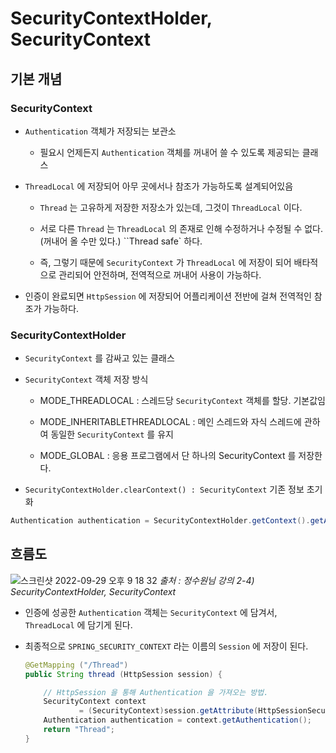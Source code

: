 # SecurityContextHolder, SecurityContext

## 기본 개념

### SecurityContext

- ``Authentication`` 객체가 저장되는 보관소

    - 필요시 언제든지 ``Authentication`` 객체를 꺼내어 쓸 수 있도록 제공되는 클래스

- ``ThreadLocal`` 에 저장되어 아무 곳에서나 참조가 가능하도록 설계되어있음

    - ``Thread`` 는 고유하게 저장한 저장소가 있는데, 그것이 ``ThreadLocal`` 이다.
    
    - 서로 다른 ``Thread`` 는 ``ThreadLocal`` 의 존재로 인해 수정하거나 수정될 수 없다. (꺼내어 올 수만 있다.) ``Thread safe` 하다. 

    - 즉, 그렇기 때문에 ``SecurityContext`` 가 ``ThreadLocal`` 에 저장이 되어 배타적으로 관리되어 안전하며, 전역적으로 꺼내어 사용이 가능하다.

- 인증이 완료되면 ``HttpSession`` 에 저장되어 어플리케이션 전반에 걸쳐 전역적인 참조가 가능하다.


### SecurityContextHolder

- ``SecurityContext`` 를 감싸고 있는 클래스

- ``SecurityContext`` 객체 저장 방식

    - MODE_THREADLOCAL : 스레드당 ``SecurityContext`` 객체를 할당. 기본값임

    - MODE_INHERITABLETHREADLOCAL : 메인 스레드와 자식 스레드에 관하여 동일한 ``SecurityContext`` 를 유지

    - MODE_GLOBAL : 응용 프로그램에서 단 하나의 SecurityContext 를 저장한다.

- ``SecurityContextHolder.clearContext() : SecurityContext`` 기존 정보 초기화


```java
Authentication authentication = SecurityContextHolder.getContext().getAuthentication()
```

## 흐름도

![스크린샷 2022-09-29 오후 9 18 32](https://user-images.githubusercontent.com/74750901/193033105-ac73d801-4e84-4dfe-adf7-24377b89dff1.png)
<i>출처 : 정수원님 강의 2-4) SecurityContextHolder, SecurityContext </i>

- 인증에 성공한 ``Authentication`` 객체는 ``SecurityContext`` 에 담겨서, ``ThreadLocal`` 에 담기게 된다. 

- 최종적으로 `SPRING_SECURITY_CONTEXT` 라는 이름의 `Session` 에 저장이 된다. 

    ```java
    @GetMapping ("/Thread")
    public String thread (HttpSession session) {

        // HttpSession 을 통해 Authentication 을 가져오는 방법. 
        SecurityContext context 
                = (SecurityContext)session.getAttribute(HttpSessionSecurityContextRepository.SPRING_SECURITY_CONTEXT_KEY);
        Authentication authentication = context.getAuthentication();
        return "Thread";
    }
    ```
